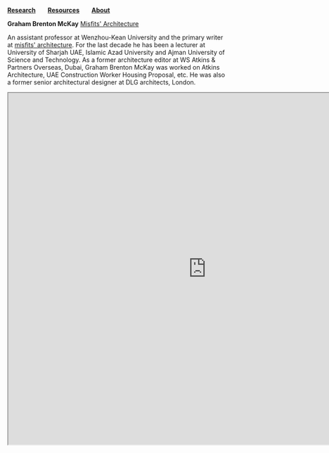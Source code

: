 **[Research](https://steenblikrs.github.io/2021-Spring-Studio/Research)** &nbsp; &nbsp; &nbsp;        **[Resources](https://steenblikrs.github.io/2021-Spring-Studio/Resources)**  &nbsp; &nbsp; &nbsp;    **[About](https://steenblikrs.github.io/2021-Spring-Studio/About)**


**Graham Brenton McKay** [Misfits' Architecture](https://misfitsarchitecture.com/)

An assistant professor at Wenzhou-Kean University and the primary writer at [misfits' architecture](https://misfitsarchitecture.com/). For the last decade he has been a lecturer at University of Sharjah UAE, Islamic Azad University and Ajman University of Science and Technology. As a former architecture editor at WS Atkins & Partners Overseas, Dubai, Graham Brenton McKay was worked on Atkins Architecture, UAE Construction Worker Housing Proposal, etc. He was also a former senior architectural designer at DLG architects, London.


<iframe src="https://www.grahambrentonmckay.com/" width="900" height="800"></iframe>
